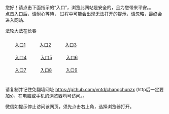 您好！请点击下面指示的“入口”，浏览此网站是安全的，且为您带来平安。。 <br/>
点击入口后，请耐心等待， 过程中可能会出现无法打开的提示，请忽略，最终会进入网站. </br>

法轮大法在长春<br/>
<div style="padding:10px"><a style="margin:20px" target="_blank" href="https://d2h2ovv7tkaxsc.cloudfront.net/2Qpsp?qhfrkdl" id="ccLink1" rel="nofollow">入口1</a> <a target="_blank" style="margin:20px" href="https://d24epijmi9wjtk.cloudfront.net/2Qpsp?brmjg" id="ccLink2" rel="nofollow">入口2</a> <a style="margin:20px" target="_blank" href="https://d157nbtbkjv16n.cloudfront.net/2Qpsp?oaoaos" id="ccLink3" rel="nofollow">入口3</a></div>

<div style="padding:10px" ><a style="margin:20px" target="_blank" href="https://d2h2ovv7tkaxsc.cloudfront.net/2Qpsp?qhfrkdl" id="ccLink4" rel="nofollow">入口4</a> <a style="margin:20px" href="https://d24epijmi9wjtk.cloudfront.net/2Qpsp?brmjg" target="_blank" id="ccLink5" rel="nofollow">入口5</a> <a style="margin:20px" href="https://d157nbtbkjv16n.cloudfront.net/2Qpsp?oaoaos" target="_blank" id="ccLink6" rel="nofollow">入口6</a></div>

<div style="padding:10px"><a style="margin:20px" target="_blank" href="https://d2h2ovv7tkaxsc.cloudfront.net/2Qpsp?qhfrkdl" id="ccLink7" rel="nofollow">入口7</a> <a style="margin:20px" href="https://d24epijmi9wjtk.cloudfront.net/2Qpsp?brmjg" target="_blank" id="ccLink8" rel="nofollow">入口8</a> <a style="margin:20px" target="_blank" href="https://d157nbtbkjv16n.cloudfront.net/2Qpsp?oaoaos" id="ccLink9" rel="nofollow">入口9</a></div>

<br/>



请复制并记住免翻墙网址 https://github.com/yntd/changchunzx (http后一定要加s)，在电脑或手机的浏览器均可访问。。<br/>

微信如提示停止访问该网页，须先点击右上角，选择浏览器打开。
